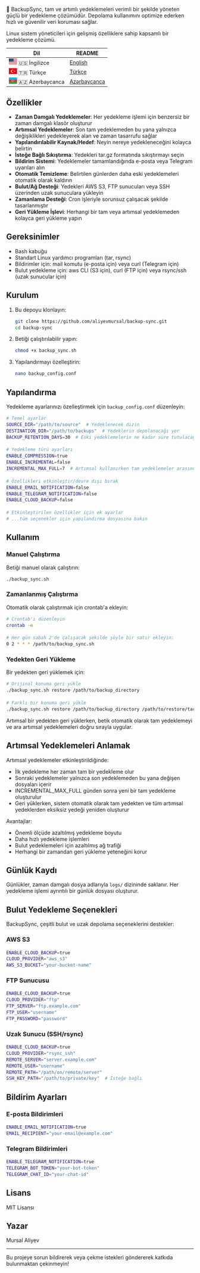 🚀 BackupSync, tam ve artımlı yedeklemeleri verimli bir şekilde yöneten güçlü bir yedekleme çözümüdür. Depolama kullanımını optimize ederken hızlı ve güvenilir veri koruması sağlar.

Linux sistem yöneticileri için gelişmiş özelliklere sahip kapsamlı bir yedekleme çözümü.

| Dil | README |
| --- | --- |
| <img src="https://raw.githubusercontent.com/lipis/flag-icons/main/flags/4x3/us.svg" width="22"> 🇺🇸 İngilizce | [English](README.md) |
| <img src="https://raw.githubusercontent.com/lipis/flag-icons/main/flags/4x3/tr.svg" width="22"> 🇹🇷 Türkçe | [Türkçe](README.tr.md) |
| <img src="https://raw.githubusercontent.com/lipis/flag-icons/main/flags/4x3/az.svg" width="22"> 🇦🇿 Azerbaycanca | [Azərbaycanca](README.az.md) |

## Özellikler

- **Zaman Damgalı Yedeklemeler**: Her yedekleme işlemi için benzersiz bir zaman damgalı klasör oluşturur
- **Artımsal Yedeklemeler**: Son tam yedeklemeden bu yana yalnızca değişiklikleri yedekleyerek alan ve zaman tasarrufu sağlar
- **Yapılandırılabilir Kaynak/Hedef**: Neyin nereye yedekleneceğini kolayca belirtin
- **İsteğe Bağlı Sıkıştırma**: Yedekleri tar.gz formatında sıkıştırmayı seçin
- **Bildirim Sistemi**: Yedeklemeler tamamlandığında e-posta veya Telegram uyarıları alın
- **Otomatik Temizleme**: Belirtilen günlerden daha eski yedeklemeleri otomatik olarak kaldırın
- **Bulut/Ağ Desteği**: Yedekleri AWS S3, FTP sunucuları veya SSH üzerinden uzak sunuculara yükleyin
- **Zamanlama Desteği**: Cron işleriyle sorunsuz çalışacak şekilde tasarlanmıştır
- **Geri Yükleme İşlevi**: Herhangi bir tam veya artımsal yedeklemeden kolayca geri yükleme yapın

## Gereksinimler

- Bash kabuğu
- Standart Linux yardımcı programları (tar, rsync)
- Bildirimler için: mail komutu (e-posta için) veya curl (Telegram için)
- Bulut yedekleme için: aws CLI (S3 için), curl (FTP için) veya rsync/ssh (uzak sunucular için)

## Kurulum

1. Bu depoyu klonlayın:
   ```bash
   git clone https://github.com/aliyevmursal/backup-sync.git
   cd backup-sync
   ```

2. Betiği çalıştırılabilir yapın:
   ```bash
   chmod +x backup_sync.sh
   ```

3. Yapılandırmayı özelleştirin:
   ```bash
   nano backup_config.conf
   ```

## Yapılandırma

Yedekleme ayarlarınızı özelleştirmek için `backup_config.conf` düzenleyin:

```bash
# Temel ayarlar
SOURCE_DIR="/path/to/source"  # Yedeklenecek dizin
DESTINATION_DIR="/path/to/backups"  # Yedeklerin depolanacağı yer
BACKUP_RETENTION_DAYS=30  # Eski yedeklemelerin ne kadar süre tutulacağı (0 sınırsız)

# Yedekleme türü ayarları
ENABLE_COMPRESSION=true
ENABLE_INCREMENTAL=false
INCREMENTAL_MAX_FULL=7  # Artımsal kullanırken tam yedeklemeler arasındaki gün sayısı

# Özellikleri etkinleştir/devre dışı bırak
ENABLE_EMAIL_NOTIFICATION=false
ENABLE_TELEGRAM_NOTIFICATION=false
ENABLE_CLOUD_BACKUP=false

# Etkinleştirilen özellikler için ek ayarlar
# ...tüm seçenekler için yapılandırma dosyasına bakın
```

## Kullanım

### Manuel Çalıştırma

Betiği manuel olarak çalıştırın:

```bash
./backup_sync.sh
```

### Zamanlanmış Çalıştırma

Otomatik olarak çalıştırmak için crontab'a ekleyin:

```bash
# Crontab'ı düzenleyin
crontab -e

# Her gün sabah 2'de çalışacak şekilde şöyle bir satır ekleyin:
0 2 * * * /path/to/backup_sync.sh
```

### Yedekten Geri Yükleme

Bir yedekten geri yüklemek için:

```bash
# Orijinal konuma geri yükle
./backup_sync.sh restore /path/to/backup_directory

# Farklı bir konuma geri yükle
./backup_sync.sh restore /path/to/backup_directory /path/to/restore/target
```

Artımsal bir yedekten geri yüklerken, betik otomatik olarak tam yedeklemeyi ve ara artımsal yedeklemeleri doğru sırayla uygular.

## Artımsal Yedeklemeleri Anlamak

Artımsal yedeklemeler etkinleştirildiğinde:
- İlk yedekleme her zaman tam bir yedekleme olur
- Sonraki yedeklemeler yalnızca son yedeklemeden bu yana değişen dosyaları içerir
- INCREMENTAL_MAX_FULL günden sonra yeni bir tam yedekleme oluşturulur
- Geri yüklerken, sistem otomatik olarak tam yedekten ve tüm artımsal yedeklerden eksiksiz yedeği yeniden oluşturur

Avantajlar:
- Önemli ölçüde azaltılmış yedekleme boyutu
- Daha hızlı yedekleme işlemleri
- Bulut yedeklemeleri için azaltılmış ağ trafiği
- Herhangi bir zamandan geri yükleme yeteneğini korur

## Günlük Kaydı

Günlükler, zaman damgalı dosya adlarıyla `logs/` dizininde saklanır. Her yedekleme işlemi ayrıntılı bir günlük dosyası oluşturur.

## Bulut Yedekleme Seçenekleri

BackupSync, çeşitli bulut ve uzak depolama seçeneklerini destekler:

### AWS S3
```bash
ENABLE_CLOUD_BACKUP=true
CLOUD_PROVIDER="aws_s3"
AWS_S3_BUCKET="your-bucket-name"
```

### FTP Sunucusu
```bash
ENABLE_CLOUD_BACKUP=true
CLOUD_PROVIDER="ftp"
FTP_SERVER="ftp.example.com"
FTP_USER="username"
FTP_PASSWORD="password"
```

### Uzak Sunucu (SSH/rsync)
```bash
ENABLE_CLOUD_BACKUP=true
CLOUD_PROVIDER="rsync_ssh"
REMOTE_SERVER="server.example.com"
REMOTE_USER="username"
REMOTE_PATH="/path/on/remote/server"
SSH_KEY_PATH="/path/to/private/key"  # İsteğe bağlı
```

## Bildirim Ayarları

### E-posta Bildirimleri
```bash
ENABLE_EMAIL_NOTIFICATION=true
EMAIL_RECIPIENT="your-email@example.com"
```

### Telegram Bildirimleri
```bash
ENABLE_TELEGRAM_NOTIFICATION=true
TELEGRAM_BOT_TOKEN="your-bot-token"
TELEGRAM_CHAT_ID="your-chat-id"
```

## Lisans

MIT Lisansı

## Yazar

Mursal Aliyev

---

Bu projeye sorun bildirerek veya çekme istekleri göndererek katkıda bulunmaktan çekinmeyin!
